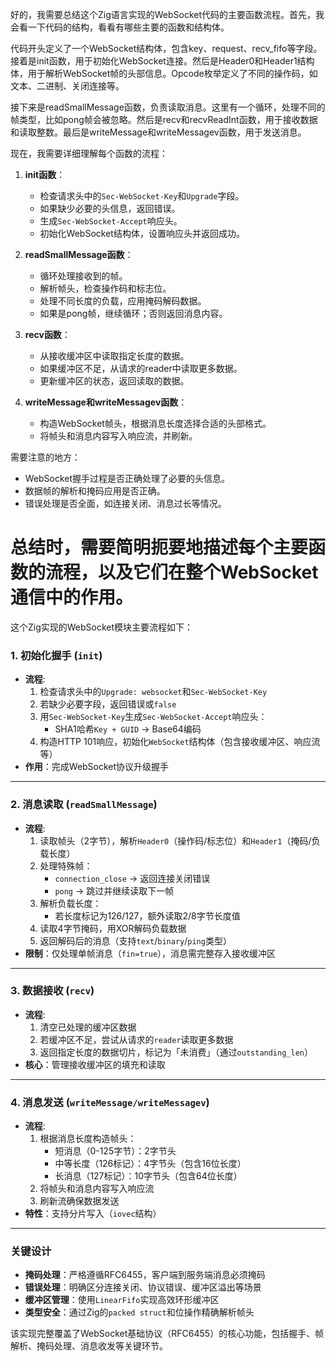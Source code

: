 好的，我需要总结这个Zig语言实现的WebSocket代码的主要函数流程。首先，我会看一下代码的结构，看看有哪些主要的函数和结构体。

代码开头定义了一个WebSocket结构体，包含key、request、recv_fifo等字段。接着是init函数，用于初始化WebSocket连接。然后是Header0和Header1结构体，用于解析WebSocket帧的头部信息。Opcode枚举定义了不同的操作码，如文本、二进制、关闭连接等。

接下来是readSmallMessage函数，负责读取消息。这里有一个循环，处理不同的帧类型，比如pong帧会被忽略。然后是recv和recvReadInt函数，用于接收数据和读取整数。最后是writeMessage和writeMessagev函数，用于发送消息。

现在，我需要详细理解每个函数的流程：

1. **init函数**：
   - 检查请求头中的`Sec-WebSocket-Key`和`Upgrade`字段。
   - 如果缺少必要的头信息，返回错误。
   - 生成`Sec-WebSocket-Accept`响应头。
   - 初始化WebSocket结构体，设置响应头并返回成功。

2. **readSmallMessage函数**：
   - 循环处理接收到的帧。
   - 解析帧头，检查操作码和标志位。
   - 处理不同长度的负载，应用掩码解码数据。
   - 如果是pong帧，继续循环；否则返回消息内容。

3. **recv函数**：
   - 从接收缓冲区中读取指定长度的数据。
   - 如果缓冲区不足，从请求的reader中读取更多数据。
   - 更新缓冲区的状态，返回读取的数据。

4. **writeMessage和writeMessagev函数**：
   - 构造WebSocket帧头，根据消息长度选择合适的头部格式。
   - 将帧头和消息内容写入响应流，并刷新。

需要注意的地方：
- WebSocket握手过程是否正确处理了必要的头信息。
- 数据帧的解析和掩码应用是否正确。
- 错误处理是否全面，如连接关闭、消息过长等情况。

总结时，需要简明扼要地描述每个主要函数的流程，以及它们在整个WebSocket通信中的作用。
================================================
这个Zig实现的WebSocket模块主要流程如下：

### 1. 初始化握手 (`init`)
- **流程**:
  1. 检查请求头中的`Upgrade: websocket`和`Sec-WebSocket-Key`
  2. 若缺少必要字段，返回错误或`false`
  3. 用`Sec-WebSocket-Key`生成`Sec-WebSocket-Accept`响应头：
     - SHA1哈希`Key + GUID` → Base64编码
  4. 构造HTTP 101响应，初始化`WebSocket`结构体（包含接收缓冲区、响应流等）
- **作用**：完成WebSocket协议升级握手

---

### 2. 消息读取 (`readSmallMessage`)
- **流程**:
  1. 读取帧头（2字节），解析`Header0`（操作码/标志位）和`Header1`（掩码/负载长度）
  2. 处理特殊帧：
     - `connection_close` → 返回连接关闭错误
     - `pong` → 跳过并继续读取下一帧
  3. 解析负载长度：
     - 若长度标记为126/127，额外读取2/8字节长度值
  4. 读取4字节掩码，用XOR解码负载数据
  5. 返回解码后的消息（支持`text`/`binary`/`ping`类型）
- **限制**：仅处理单帧消息（`fin=true`），消息需完整存入接收缓冲区

---

### 3. 数据接收 (`recv`)
- **流程**:
  1. 清空已处理的缓冲区数据
  2. 若缓冲区不足，尝试从请求的`reader`读取更多数据
  3. 返回指定长度的数据切片，标记为「未消费」（通过`outstanding_len`）
- **核心**：管理接收缓冲区的填充和读取

---

### 4. 消息发送 (`writeMessage/writeMessagev`)
- **流程**:
  1. 根据消息长度构造帧头：
     - 短消息（0-125字节）：2字节头
     - 中等长度（126标记）：4字节头（包含16位长度）
     - 长消息（127标记）：10字节头（包含64位长度）
  2. 将帧头和消息内容写入响应流
  3. 刷新流确保数据发送
- **特性**：支持分片写入（`iovec`结构）

---

### 关键设计
- **掩码处理**：严格遵循RFC6455，客户端到服务端消息必须掩码
- **错误处理**：明确区分连接关闭、协议错误、缓冲区溢出等场景
- **缓冲区管理**：使用`LinearFifo`实现高效环形缓冲区
- **类型安全**：通过Zig的`packed struct`和位操作精确解析帧头

该实现完整覆盖了WebSocket基础协议（RFC6455）的核心功能，包括握手、帧解析、掩码处理、消息收发等关键环节。